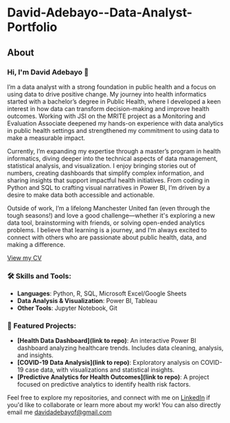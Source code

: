 # David-Adebayo--Data-Analyst-Portfolio
## About
### Hi, I'm David Adebayo 👋

I’m a data analyst with a strong foundation in public health and a focus on using data to drive positive change. My journey into health informatics started with a bachelor’s degree in Public Health, where I developed a keen interest in how data can transform decision-making and improve health outcomes. Working with JSI on the MRITE project as a Monitoring and Evaluation Associate deepened my hands-on experience with data analytics in public health settings and strengthened my commitment to using data to make a measurable impact.

Currently, I’m expanding my expertise through a master’s program in health informatics, diving deeper into the technical aspects of data management, statistical analysis, and visualization. I enjoy bringing stories out of numbers, creating dashboards that simplify complex information, and sharing insights that support impactful health initiatives. From coding in Python and SQL to crafting visual narratives in Power BI, I’m driven by a desire to make data both accessible and actionable.

Outside of work, I’m a lifelong Manchester United fan (even through the tough seasons!) and love a good challenge—whether it's exploring a new data tool, brainstorming with friends, or solving open-ended analytics problems. I believe that learning is a journey, and I’m always excited to connect with others who are passionate about public health, data, and making a difference.

[View my CV](./David_Adebayo_CV.pdf)


### 🛠️ Skills and Tools:
- **Languages**: Python, R, SQL, Microsoft Excel/Google Sheets
- **Data Analysis & Visualization**: Power BI, Tableau
- **Other Tools**: Jupyter Notebook, Git

### 🌟 Featured Projects:
- **[Health Data Dashboard](link to repo)**: An interactive Power BI dashboard analyzing healthcare trends. Includes data cleaning, analysis, and insights.
- **[COVID-19 Data Analysis](link to repo)**: Exploratory analysis on COVID-19 case data, with visualizations and statistical insights.
- **[Predictive Analytics for Health Outcomes](link to repo)**: A project focused on predictive analytics to identify health risk factors.

Feel free to explore my repositories, and connect with me on [LinkedIn](www.linkedin.com/in/david-adebayo-7aa797240) if you'd like to collaborate or learn more about my work! You can also directly email me davidadebayof@gmail.com
